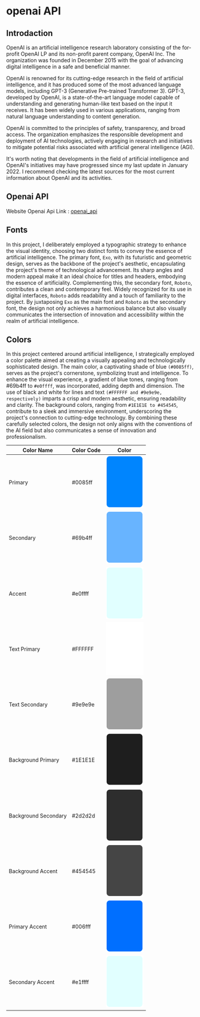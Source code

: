 # openai API

## Introdaction

OpenAI is an artificial intelligence research laboratory consisting of the for-profit OpenAI LP and its non-profit parent company, OpenAI Inc. The organization was founded in December 2015 with the goal of advancing digital intelligence in a safe and beneficial manner.

OpenAI is renowned for its cutting-edge research in the field of artificial intelligence, and it has produced some of the most advanced language models, including GPT-3 (Generative Pre-trained Transformer 3). GPT-3, developed by OpenAI, is a state-of-the-art language model capable of understanding and generating human-like text based on the input it receives. It has been widely used in various applications, ranging from natural language understanding to content generation.

OpenAI is committed to the principles of safety, transparency, and broad access. The organization emphasizes the responsible development and deployment of AI technologies, actively engaging in research and initiatives to mitigate potential risks associated with artificial general intelligence (AGI).

It's worth noting that developments in the field of artificial intelligence and OpenAI's initiatives may have progressed since my last update in January 2022. I recommend checking the latest sources for the most current information about OpenAI and its activities.

## Openai API 

Website Openai Api Link :  [openai_api](https://platform.openai.com/docs/overview)

## Fonts 

In this project, I deliberately employed a typographic strategy to enhance the visual identity, choosing two distinct fonts to convey the essence of artificial intelligence. The primary font, `Exo`, with its futuristic and geometric design, serves as the backbone of the project's aesthetic, encapsulating the project's theme of technological advancement. Its sharp angles and modern appeal make it an ideal choice for titles and headers, embodying the essence of artificiality. Complementing this, the secondary font, `Roboto`, contributes a clean and contemporary feel. Widely recognized for its use in digital interfaces, `Roboto` adds readability and a touch of familiarity to the project. By juxtaposing `Exo` as the main font and `Roboto` as the secondary font, the design not only achieves a harmonious balance but also visually communicates the intersection of innovation and accessibility within the realm of artificial intelligence.


## Colors

In this project centered around artificial intelligence, I strategically employed a color palette aimed at creating a visually appealing and technologically sophisticated design. The main color, a captivating shade of blue `(#0085ff)`, serves as the project's cornerstone, symbolizing trust and intelligence. To enhance the visual experience, a gradient of blue tones, ranging from #69b4ff to `#e0ffff`, was incorporated, adding depth and dimension. The use of black and white for lines and text `(#FFFFFF and #9e9e9e, respectively)` imparts a crisp and modern aesthetic, ensuring readability and clarity. The background colors, ranging from `#1E1E1E to #454545`, contribute to a sleek and immersive environment, underscoring the project's connection to cutting-edge technology. By combining these carefully selected colors, the design not only aligns with the conventions of the AI field but also communicates a sense of innovation and professionalism.


| Color Name            | Color Code  | Color                                                    |
|-----------------------|-------------|----------------------------------------------------------|
| Primary               | #0085ff     | ![color #0085ff](./images/primary-color.jpg)             |
| Secondary             | #69b4ff     | ![color #0085ff](./images/secondary-color.jpg)           |
| Accent                | #e0ffff     | ![color #e0ffff](./images/accent-color.jpg)              |
| Text Primary          | #FFFFFF     | ![color #FFFFFF](./images/text-primary.jpg)              |
| Text Secondary        | #9e9e9e     | ![color #9e9e9e](./images/text-secondary.jpg)            |
| Background Primary    | #1E1E1E     | ![color #1E1E1E](./images/background-primary.jpg)        |
| Background Secondary  | #2d2d2d     | ![color #2d2d2d](./images/background-secondary.jpg)      |
| Background Accent     | #454545     | ![color #454545](./images/background-accent.jpg)         |
| Primary Accent        | #006fff     | ![color #006fff](./images/primary-accent-color.jpg)      |
| Secondary Accent      | #e1ffff     | ![color #e1ffff](./images/secondary-accent-color.jpg)    |


